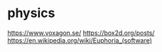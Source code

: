 # physics

https://www.voxagon.se/
https://box2d.org/posts/
https://en.wikipedia.org/wiki/Euphoria_(software)
